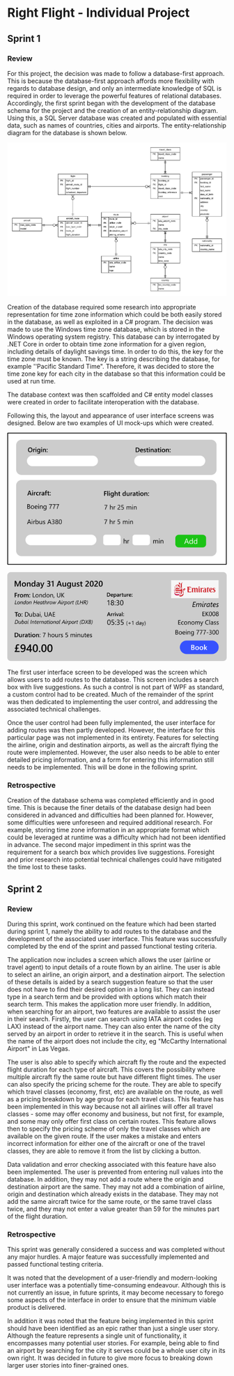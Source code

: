 # Right Flight - Individual Project

## Sprint 1

### Review

For this project, the decision was made to follow a database-first approach. This is because the database-first approach affords more flexibility with regards to database design, and only an intermediate knowledge of SQL is required in order to leverage the powerful features of relational databases. Accordingly, the first sprint began with the development of the database schema for the project and the creation of an entity-relationship diagram. Using this, a SQL Server database was created and populated with essential data, such as names of countries, cities and airports. The entity-relationship diagram for the database is shown below.

![](Images/er_diagram.png)

Creation of the database required some research into appropriate representation for time zone information which could be both easily stored in the database, as well as exploited in a C# program. The decision was made to use the Windows time zone database, which is stored in the Windows operating system registry. This database can by interrogated by .NET Core in order to obtain time zone information for a given region, including details of daylight savings time. In order to do this, the key for the time zone must be known. The key is a string describing the database, for example ''Pacific Standard Time". Therefore, it was decided to store the time zone key for each city in the database so that this information could be used at run time.

The database context was then scaffolded and C# entity model classes were created in order to facilitate interoperation with the database.

Following this, the layout and appearance of user interface screens was designed. Below are two examples of UI mock-ups which were created.

![](Images/add_route_screen.png)

![](Images/flight_search_screen.png)

The first user interface screen to be developed was the screen which allows users to add routes to the database. This screen includes a search box with live suggestions. As such a control is not part of WPF as standard, a custom control had to be created. Much of the remainder of the sprint was then dedicated to implementing the user control, and addressing the associated technical challenges. 

Once the user control had been fully implemented, the user interface for adding routes was then partly developed. However, the interface for this particular page was not implemented in its entirety. Features for selecting the airline, origin and destination airports, as well as the aircraft flying the route were implemented. However, the user also needs to be able to enter detailed pricing information, and a form for entering this information still needs to be implemented. This will be done in the following sprint.

### Retrospective

Creation of the database schema was completed efficiently and in good time. This is because the finer details of the database design had been considered in advanced and difficulties had been planned for. However, some difficulties were unforeseen and required additional research. For example, storing time zone information in an appropriate format which could be leveraged at runtime was a difficulty which had not been identified in advance. The second major impediment in this sprint was the requirement for a search box which provides live suggestions. Foresight and prior research into potential technical challenges could have mitigated the time lost to these tasks.

## Sprint 2

### Review

During this sprint, work continued on the feature which had been started during sprint 1, namely the ability to add routes to the database and the development of the associated user interface. This feature was successfully completed by the end of the sprint and passed functional testing criteria.

The application now includes a screen which allows the user (airline or travel agent) to input details of a route flown by an airline. The user is able to select an airline, an origin airport, and a destination airport. The selection of these details is aided by a search suggestion feature so that the user does not have to find their desired option in a long list. They can instead type in a search term and be provided with options which match their search term. This makes the application more user friendly. In addition, when searching for an airport, two features are available to assist the user in their search. Firstly, the user can search using IATA airport codes (eg LAX) instead of the airport name. They can also enter the name of the city served by an airport in order to retrieve it in the search. This is useful when the name of the airport does not include the city, eg "McCarthy International Airport" in Las Vegas.

The user is also able to specify which aircraft fly the route and the expected flight duration for each type of aircraft. This covers the possibility where multiple aircraft fly the same route but have different flight times. The user can also specify the pricing scheme for the route. They are able to specify which travel classes (economy, first, etc) are available on the route, as well as a pricing breakdown by age group for each travel class. This feature has been implemented in this way because not all airlines will offer all travel classes - some may offer economy and business, but not first, for example, and some may only offer first class on certain routes. This feature allows then to specify the pricing scheme of only the travel classes which are available on the given route. If the user makes a mistake and enters incorrect information for either one of the aircraft or one of the travel classes, they are able to remove it from the list by clicking a button.

Data validation and error checking associated with this feature have also been implemented. The user is prevented from entering null values into the database. In addition, they may not add a route where the origin and destination airport are the same. They may not add a combination of airline, origin and destination which already exists in the database. They may not add the same aircraft twice for the same route, or the same travel class twice, and they may not enter a value greater than 59 for the minutes part of the flight duration.

### Retrospective

This sprint was generally considered a success and was completed without any major hurdles. A major feature was successfully implemented and passed functional testing criteria.

It was noted that the development of a user-friendly and modern-looking user interface was a potentially time-consuming endeavour. Although this is not currently an issue, in future sprints, it may become necessary to forego some aspects of the interface in order to ensure that the minimum viable product is delivered.

In addition it was noted that the feature being implemented in this sprint should have been identified as an epic rather than just a single user story. Although the feature represents a single unit of functionality, it encompasses many potential user stories. For example, being able to find an airport by searching for the city it serves could be a whole user city in its own right. It was decided in future to give more focus to breaking down larger user stories into finer-grained ones.